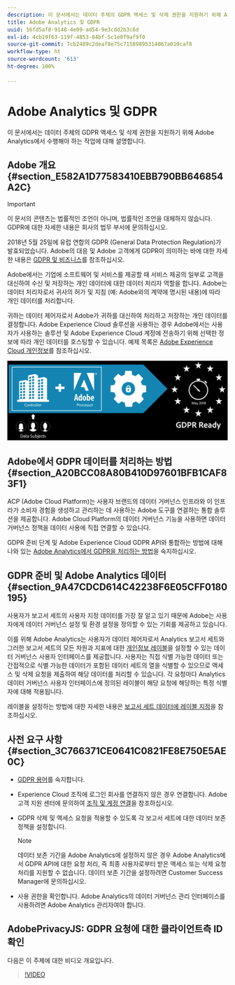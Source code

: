 ```yaml
---
description: 이 문서에서는 데이터 주체의 GDPR 액세스 및 삭제 권한을 지원하기 위해 Adobe Analytics에서 수행해야 하는 작업에 대해 설명합니다.
title: Adobe Analytics 및 GDPR
uuid: 16fd5af8-9148-4e09-ad54-9e3cdd2b3c6d
exl-id: 4cb19f63-119f-4853-84bf-5c1e8f9af9f0
source-git-commit: 7cb2489c2deaf8e75c71589895314067a010caf8
workflow-type: ht
source-wordcount: '613'
ht-degree: 100%

---
```


# Adobe Analytics 및 GDPR

이 문서에서는 데이터 주체의 GDPR 액세스 및 삭제 권한을 지원하기 위해 Adobe Analytics에서 수행해야 하는 작업에 대해 설명합니다.

## Adobe 개요 {#section_E582A1D77583410EBB790BB646854A2C}

>[!IMPORTANT]
>
>이 문서의 콘텐츠는 법률적인 조언이 아니며, 법률적인 조언을 대체하지 않습니다. GDPR에 대한 자세한 내용은 회사의 법무 부서에 문의하십시오.

2018년 5월 25일에 유럽 연합의 GDPR (General Data Protection Regulation)가 발효되었습니다. Adobe의 대응 및 Adobe 고객에게 GDPR이 의미하는 바에 대한 자세한 내용은 [GDPR 및 비즈니스](https://www.adobe.com/kr/privacy/general-data-protection-regulation.html)를 참조하십시오.

Adobe에서는 기업에 소프트웨어 및 서비스를 제공할 때 서비스 제공의 일부로 고객을 대신하여 수신 및 저장하는 개인 데이터에 대한 데이터 처리자 역할을 합니다. Adobe는 데이터 처리자로서 귀사의 허가 및 지침 (예: Adobe와의 계약에 명시된 내용)에 따라 개인 데이터를 처리합니다.

귀하는 데이터 제어자로서 Adobe가 귀하를 대신하여 처리하고 저장하는 개인 데이터를 결정합니다. Adobe Experience Cloud 솔루션을 사용하는 경우 Adobe에서는 사용자가 사용하는 솔루션 및 Adobe Experience Cloud 계정에 전송하기 위해 선택한 정보에 따라 개인 데이터를 호스팅할 수 있습니다. 예제 목록은 [Adobe Experience Cloud 개인정보](https://www.adobe.com/kr/privacy/marketing-cloud.html#collect)를 참조하십시오.

![](assets/privacy_ready.png)

## Adobe에서 GDPR 데이터를 처리하는 방법 {#section_A20BCC08A80B410D97601BFB1CAF83F1}

ACP (Adobe Cloud Platform)는 사용자 브랜드의 데이터 거버넌스 인프라와 이 인프라가 소비자 경험을 생성하고 관리하는 데 사용하는 Adobe 도구를 연결하는 통합 솔루션을 제공합니다. Adobe Cloud Platform의 데이터 거버넌스 기능을 사용하면 데이터 거버넌스 정책을 데이터 사용에 직접 연결할 수 있습니다.

GDPR 준비 단계 및 Adobe Experience Cloud GDPR API와 통합하는 방법에 대해 나와 있는 [Adobe Analytics에서 GDPR을 처리하는 방법](https://www.adobe.com/kr/data-analytics-cloud/analytics/general-data-protection-regulation.html)을 숙지하십시오.

## GDPR 준비 및 Adobe Analytics 데이터 {#section_9A47CDCD614C42238F6E05CFF0180195}

사용자가 보고서 세트의 사용자 지정 데이터를 가장 잘 알고 있기 때문에 Adobe는 사용자에게 데이터 거버넌스 설정 및 환경 설정을 정의할 수 있는 기회를 제공하고 있습니다.

이를 위해 Adobe Analytics는 사용자가 데이터 제어자로서 Analytics 보고서 세트와 그러한 보고서 세트의 모든 차원과 지표에 대한 [개인정보 레이블](/help/admin/c-data-governance/gdpr-labels.md#data-governance-labels)을 설정할 수 있는 데이터 거버넌스 사용자 인터페이스를 제공합니다. 사용자는 직접 식별 가능한 데이터 또는 간접적으로 식별 가능한 데이터가 포함된 데이터 세트의 열을 식별할 수 있으므로 액세스 및 삭제 요청을 제출하여 해당 데이터를 처리할 수 있습니다. 각 요청마다 Analytics 데이터 거버넌스 사용자 인터페이스에 정의된 레이블이 해당 요청에 해당하는 특정 식별자에 대해 적용됩니다.

레이블을 설정하는 방법에 대한 자세한 내용은 [보고서 세트 데이터에 레이블 지정](/help/admin/c-data-governance/gdpr-setup-reportsuite.md)을 참조하십시오.

## 사전 요구 사항 {#section_3C766371CE0641C0821FE8E750E5AE0C}

* [GDPR 용어](/help/admin/c-data-governance/gdpr-terminology.md)를 숙지합니다.
* Experience Cloud 조직에 로그인 회사를 연결하지 않은 경우 연결합니다. Adobe 고객 지원 센터에 문의하여 [조직 및 계정 연결](https://experienceleague.adobe.com/docs/core-services/interface/manage-users-and-products/organizations.html?lang=ko-KR)을 참조하십시오.
* GDPR 삭제 및 액세스 요청을 적용할 수 있도록 각 보고서 세트에 대한 데이터 보존 정책을 설정합니다.

   >[!NOTE]
   >
   >데이터 보존 기간을 Adobe Analytics에 설정하지 않은 경우 Adobe Analytics에서 GDPR API에 대한 요청 처리, 즉 최종 사용자로부터 받은 액세스 또는 삭제 요청 처리를 지원할 수 없습니다. 데이터 보존 기간을 설정하려면 Customer Success Manager에 문의하십시오.

* 사용 권한을 확인합니다. Adobe Analytics의 데이터 거버넌스 관리 인터페이스를 사용하려면 Adobe Analytics 관리자여야 합니다.

## AdobePrivacyJS: GDPR 요청에 대한 클라이언트측 ID 확인

다음은 이 주제에 대한 비디오 개요입니다.

>[!VIDEO](https://video.tv.adobe.com/v/23488/?quality=12)
